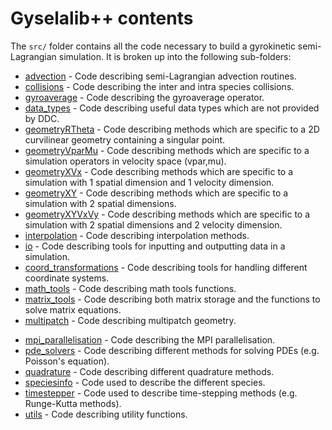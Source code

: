 # Gyselalib++ contents

The `src/` folder contains all the code necessary to build a gyrokinetic semi-Lagrangian simulation. It is broken up into the following sub-folders:

- [advection](./advection/README.md) - Code describing semi-Lagrangian advection routines.
- [collisions](./collisions/README.md) - Code describing the inter and intra species collisions.
- [gyroaverage](./gyroaverage/README.md) - Code describing the gyroaverage operator.
- [data\_types](./data_types/README.md) - Code describing useful data types which are not provided by DDC.
- [geometryRTheta](./geometryRTheta/README.md) - Code describing methods which are specific to a 2D curvilinear geometry containing a singular point.
- [geometryVparMu](./geometryVparMu/README.md) - Code describing methods which are specific to a simulation operators in velocity space (vpar,mu).
- [geometryXVx](./geometryXVx/README.md) - Code describing methods which are specific to a simulation with 1 spatial dimension and 1 velocity dimension.
- [geometryXY](./geometryXY/README.md) - Code describing methods which are specific to a simulation with 2 spatial dimensions.
- [geometryXYVxVy](./geometryXYVxVy/README.md) - Code describing methods which are specific to a simulation with 2 spatial dimensions and 2 velocity dimension.
- [interpolation](./interpolation/README.md) - Code describing interpolation methods.
- [io](./io/README.md) - Code describing tools for inputting and outputting data in a simulation.
- [coord\_transformations](./coord_transformations/README.md) - Code describing tools for handling different coordinate systems.
- [math\_tools](./math_tools/README.md) - Code describing math tools functions.
- [matrix\_tools](./matrix_tools/README.md) - Code describing both matrix storage and the functions to solve matrix equations.
- [multipatch](./multipatch/README.md) - Code describing multipatch geometry.
<!-- - [paraconfpp](./paraconfpp/README.md) - Paraconf utility functions. -->
- [mpi\_parallelisation](./mpi_parallelisation/README.md) - Code describing the MPI parallelisation.
- [pde\_solvers](./pde_solvers/README.md) - Code describing different methods for solving PDEs (e.g. Poisson's equation).
- [quadrature](./quadrature/README.md) - Code describing different quadrature methods.
- [speciesinfo](./speciesinfo/README.md) - Code used to describe the different species.
- [timestepper](./timestepper/README.md) - Code used to describe time-stepping methods (e.g. Runge-Kutta methods).
- [utils](./utils/README.md) - Code describing utility functions.
